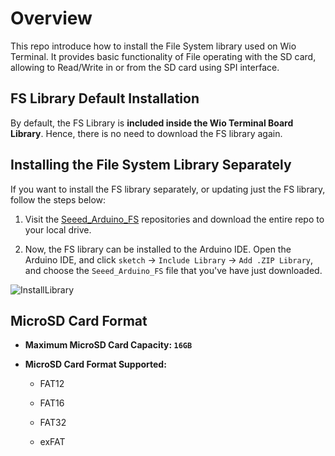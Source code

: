 # Overview

This repo introduce how to install the File System library used on Wio Terminal. It provides basic functionality of File operating with the SD card, allowing to Read/Write in or from the SD card using SPI interface.

## FS Library Default Installation

By default, the FS Library is **included inside the Wio Terminal Board Library**. Hence, there is no need to download the FS library again.

## Installing the File System Library Separately

If you want to install the FS library separately, or updating just the FS library, follow the steps below:

1. Visit the [Seeed_Arduino_FS](https://github.com/Seeed-Studio/Seeed_Arduino_FS/tree/beta) repositories and download the entire repo to your local drive.

2. Now, the FS library can be installed to the Arduino IDE. Open the Arduino IDE, and click `sketch` -> `Include Library` -> `Add .ZIP Library`, and choose the `Seeed_Arduino_FS` file that you've have just downloaded.

![InstallLibrary](https://files.seeedstudio.com/wiki/Wio-Terminal/img/Xnip2019-11-21_15-50-13.jpg)

## MicroSD Card Format

- **Maximum MicroSD Card Capacity: `16GB`**

- **MicroSD Card Format Supported:**

  - FAT12

  - FAT16

  - FAT32

  - exFAT